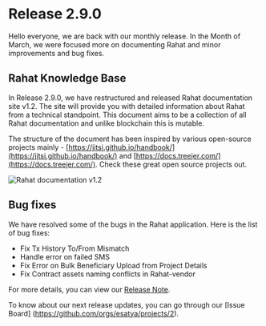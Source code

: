 # Release 2.9.0 

Hello everyone, we are back with our monthly release. In the Month of March, we were focused more on documenting Rahat and minor improvements and bug fixes. 

## Rahat Knowledge Base 

In Release 2.9.0, we have restructured and released Rahat documentation site v1.2. The site will provide you with detailed information about Rahat from a technical standpoint. This document aims to be a collection of all Rahat documentation and unlike blockchain this is mutable.

The structure of the document has been inspired by various open-source projects mainly -  [https://jitsi.github.io/handbook/](https://jitsi.github.io/handbook/) and [https://docs.treejer.com/](https://docs.treejer.com/). Check these great open source projects out.

![Rahat documentation v1.2](https://assets.rumsan.com/esatya/rahat-documentation-site-v1.2.png)

## Bug fixes 
We have resolved some of the bugs in the Rahat application. Here is the list of bug fixes:
- Fix Tx History To/From Mismatch
- Handle error on failed SMS
- Fix Error on Bulk Beneficiary Upload from Project Details
- Fix Contract assets naming conflicts in Rahat-vendor


For more details, you can view our [Release Note](https://github.com/esatya/rahat/releases/tag/v2.9.0).

To know about our next release updates, you can go through our [Issue Board] (https://github.com/orgs/esatya/projects/2).
